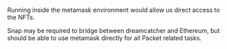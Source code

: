 Running inside the metamask environment would allow us direct access to the NFTs.

Snap may be required to bridge between dreamcatcher and Ethereum, but should be able to use metamask directly for all Packet related tasks.
